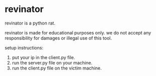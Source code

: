 # revinator
revinator is a python rat.

revinator is made for educational purposes only. we do not accept any responsibility for damages or illegal use of this tool.

setup instructions:
1. put your ip in the client.py file.
2. run the server.py file on your machine.
3. run the client.py file on the victim machine.
